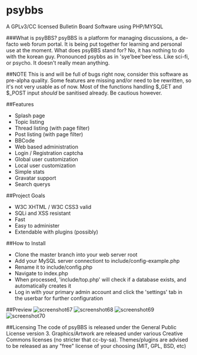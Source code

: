 # psybbs

A GPLv3/CC licensed Bulletin Board Software using PHP/MYSQL

###What is psyBBS? 
psyBBS is a platform for managing discussions, a de-facto web forum portal. It is being put together for learning and personal use at the moment. What does psyBBS stand for? No, it has nothing to do with the korean guy. Pronounced psybbs as in 'sye'bee'bee'ess. Like sci-fi, or psycho. It doesn't really mean anything.

##NOTE
This is and will be full of bugs right now, consider this software as pre-alpha quality. Some features are missing and/or need to be rewritten, so it's not very usable as of now. Most of the functions handling $_GET and $_POST input *should* be sanitised already. Be cautious however.

##Features
* Splash page
* Topic listing
* Thread listing (with page filter)
* Post listing (with page filter)
* BBCode
* Web based administration
* Login / Registration captcha
* Global user customization
* Local user customization
* Simple stats
* Gravatar support
* Search querys

##Project Goals
* W3C XHTML / W3C CSS3 valid
* SQLi and XSS resistant
* Fast
* Easy to administer
* Extendable with plugins (possibly)

##How to Install
* Clone the master branch into your web server root
* Add your MySQL server connectiont to include/config-example.php
* Rename it to include/config.php
* Navigate to index.php
* When processed, 'include/top.php' will check if a database exists, and automatically creates it
* Log in with your primary admin account and click the 'settings' tab in the userbar for further configuration

##Preview
![screenshot67](https://cloud.githubusercontent.com/assets/1535179/8247930/7423e92c-1650-11e5-9ad6-294054d4cdab.png)
![screenshot68](https://cloud.githubusercontent.com/assets/1535179/8247931/75527340-1650-11e5-91c6-e3f675156af0.png)
![screenshot69](https://cloud.githubusercontent.com/assets/1535179/8247933/7647f432-1650-11e5-9f85-920a4d04c18a.png)
![screenshot70](https://cloud.githubusercontent.com/assets/1535179/8247934/770ef244-1650-11e5-8b75-82d65bc7ed14.png)


##Licensing
The code of psyBBS is released under the General Public License version 3. 
Graphics/Artwork are released under various Creative Commons licenses (no stricter that cc-by-sa).
Themes/plugins are advised to be released as any "free" license of your choosing (MIT, GPL, BSD, etc)
